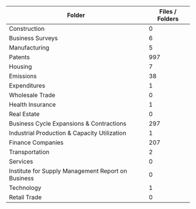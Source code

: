 | Folder                                             |   Files / Folders |
|----------------------------------------------------|-------------------|
| Construction                                       |                 0 |
| Business Surveys                                   |                 6 |
| Manufacturing                                      |                 5 |
| Patents                                            |               997 |
| Housing                                            |                 7 |
| Emissions                                          |                38 |
| Expenditures                                       |                 1 |
| Wholesale Trade                                    |                 0 |
| Health Insurance                                   |                 1 |
| Real Estate                                        |                 0 |
| Business Cycle Expansions & Contractions           |               297 |
| Industrial Production & Capacity Utilization       |                 1 |
| Finance Companies                                  |               207 |
| Transportation                                     |                 2 |
| Services                                           |                 0 |
| Institute for Supply Management Report on Business |                 0 |
| Technology                                         |                 1 |
| Retail Trade                                       |                 0 |
